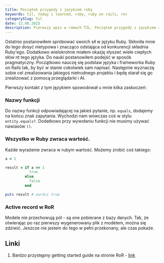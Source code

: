 ```yaml
---
title: Początek przygody z językiem ruby
keywords: til, today i learned, ruby, ruby on rails, ror
categorySlug: til
date: 12.08.2025
description: Pierwszy wpis w ramach TIL. Początek przygody z językiem ruby.
---
```

Ostatnio postanowiłem spróbować swoich sił w języku Ruby. 
Skłoniła mnie do tego dosyć nietypowa i znacząco odstająca od konkurencji składnia Ruby'ego.
Dodatkowo wielokrotnie miałem okazję słyszeć wiele ciepłych słów nt tego języka.
Do nauki postanowiłem podejść w sposób pragmatyczny. Początkowo nauczę się podstaw języka i frameworka 
Ruby on Rails tak, by być w stanie cokolwiek sam napisać. Następnie wyznaczę sobie cel 
zrealizowania jakiegoś nietrudnego projektu i będę starał się go zrealizować z pomocą przeglądarki i AI.

Pierwszy kontakt z tym językiem spowodował u mnie kilka zaskoczeń:

### Nazwy funkcji
Do nazwy funkcji odpowiadającej na jakieś pytanie, np. `equals`, dodajemy na końcu znak zapytania.
Wychodzi nam wówczas coś w stylu `entity.equals?`. Dodatkowo przy wywołaniu funkcji nie musimy używać nawiasów `()`.

### Wszystko w Ruby zwraca wartość.
Każde wyrażenie zwraca w rubym wartość. Możemy zrobić coś takiego:
```ruby
a = 1

result = if a == 1
           true
         else
           false
         end

puts result # zwróci true
```

### Active record w RoR
Modele nie przechowują pól - są one pobierane z bazy danych.
Tak, że otwierając po raz pierwszy wygenerowany plik z modelem, można się zdziwić.
Jeszcze nie jestem do tego w pełni przekonany, ale czas pokaże.

## Linki
1. Bardzo przystępny getting started guide na stronie RoR - [link](https://guides.rubyonrails.org/getting_started.html)